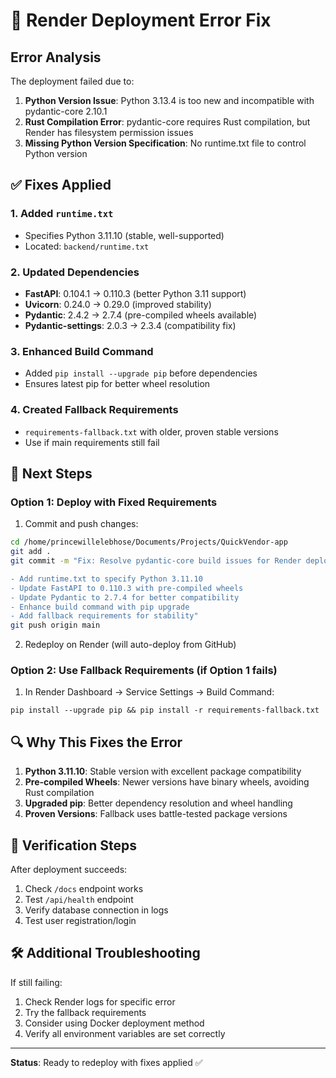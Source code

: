 # 🔧 Render Deployment Error Fix

## Error Analysis

The deployment failed due to:

1. **Python Version Issue**: Python 3.13.4 is too new and incompatible with pydantic-core 2.10.1
2. **Rust Compilation Error**: pydantic-core requires Rust compilation, but Render has filesystem permission issues
3. **Missing Python Version Specification**: No runtime.txt file to control Python version

## ✅ Fixes Applied

### 1. Added `runtime.txt`
- Specifies Python 3.11.10 (stable, well-supported)
- Located: `backend/runtime.txt`

### 2. Updated Dependencies
- **FastAPI**: 0.104.1 → 0.110.3 (better Python 3.11 support)
- **Uvicorn**: 0.24.0 → 0.29.0 (improved stability)
- **Pydantic**: 2.4.2 → 2.7.4 (pre-compiled wheels available)
- **Pydantic-settings**: 2.0.3 → 2.3.4 (compatibility fix)

### 3. Enhanced Build Command
- Added `pip install --upgrade pip` before dependencies
- Ensures latest pip for better wheel resolution

### 4. Created Fallback Requirements
- `requirements-fallback.txt` with older, proven stable versions
- Use if main requirements still fail

## 🚀 Next Steps

### Option 1: Deploy with Fixed Requirements
1. Commit and push changes:
```bash
cd /home/princewillelebhose/Documents/Projects/QuickVendor-app
git add .
git commit -m "Fix: Resolve pydantic-core build issues for Render deployment

- Add runtime.txt to specify Python 3.11.10
- Update FastAPI to 0.110.3 with pre-compiled wheels
- Update Pydantic to 2.7.4 for better compatibility
- Enhance build command with pip upgrade
- Add fallback requirements for stability"
git push origin main
```

2. Redeploy on Render (will auto-deploy from GitHub)

### Option 2: Use Fallback Requirements (if Option 1 fails)
1. In Render Dashboard → Service Settings → Build Command:
```
pip install --upgrade pip && pip install -r requirements-fallback.txt
```

## 🔍 Why This Fixes the Error

1. **Python 3.11.10**: Stable version with excellent package compatibility
2. **Pre-compiled Wheels**: Newer versions have binary wheels, avoiding Rust compilation
3. **Upgraded pip**: Better dependency resolution and wheel handling
4. **Proven Versions**: Fallback uses battle-tested package versions

## 📱 Verification Steps

After deployment succeeds:
1. Check `/docs` endpoint works
2. Test `/api/health` endpoint
3. Verify database connection in logs
4. Test user registration/login

## 🛠️ Additional Troubleshooting

If still failing:
1. Check Render logs for specific error
2. Try the fallback requirements
3. Consider using Docker deployment method
4. Verify all environment variables are set correctly

---

**Status**: Ready to redeploy with fixes applied ✅
